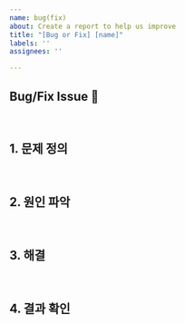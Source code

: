 ```yaml
---
name: bug(fix)
about: Create a report to help us improve
title: "[Bug or Fix] [name]"
labels: ''
assignees: ''

---
```


## Bug/Fix Issue 📌
<br>

## 1. 문제 정의

<br>

## 2. 원인 파악

<br>

## 3. 해결

<br>

## 4. 결과 확인
<br>